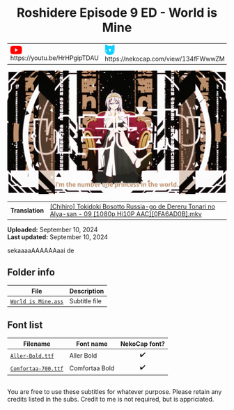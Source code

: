 
<h1 align='center'>Roshidere Episode 9 ED - World is Mine</h1>

<table align='center'>
    <tr>
        <td> <img src='../.img/youtube.svg' alt='YouTube' width=27 align='center'> &nbsp https://youtu.be/HrHPgipTDAU </td>
        <td> <img src='../.img/nekocap.svg' alt='NekoCap' width=23 align='center'> &nbsp https://nekocap.com/view/134fFWwwZM </td>
    </tr>
</table>

[![](./preview.webp)](https://www.youtube.com/watch?v=HrHPgipTDAU&nekocap=134fFWwwZM)

<table align='center'>
    <tr>
        <!-- Translation -->
        <td><b>Translation</b></td>
        <!--  [[Chihiro] Tokidoki Bosotto Russia-go de Dereru Tonari no Alya-san - 09 [1080p Hi10P AAC][0FA6AD0B].mkv](https://nyaa.si/view/1871480) -->
        <td><a href="https://nyaa.si/view/1871480">[Chihiro] Tokidoki Bosotto Russia-go de Dereru Tonari no Alya-san - 09 [1080p Hi10P AAC][0FA6AD0B].mkv</a></td>
    </tr>
</table>

**Uploaded:** September 10, 2024  
**Last updated:** September 10, 2024

<!-- Description goes here -->
sekaaaaAAAAAAaai de

## Folder info

| File | Description |
| ---- | ----------- |
[`World is Mine.ass`](World%20is%20Mine.ass) | Subtitle file |

## Font list

| Filename | Font name | NekoCap font? |
| ---- | ---- | :--: |
 [`Aller-Bold.ttf`](https://github.com/abrokecube/subtitles-fonts/tree/main/NekoCap%20fonts/Aller-Bold.ttf) | Aller Bold | ✔️ |
 [`Comfortaa-700.ttf`](https://github.com/abrokecube/subtitles-fonts/tree/main/NekoCap%20fonts/Comfortaa-700.ttf) | Comfortaa Bold | ✔️ |

<!-- Permissions -->
## 
You are free to use these subtitles for whatever purpose. Please retain any credits listed in the subs. Credit to me is not required, but is appriciated.
